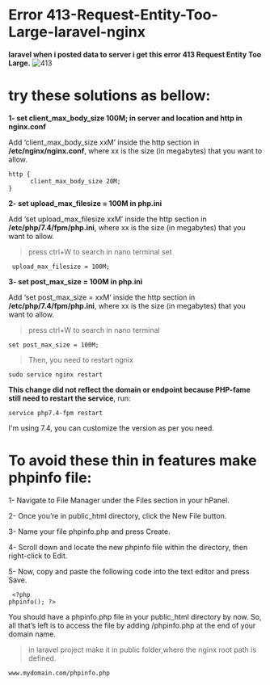 # Error 413-Request-Entity-Too-Large-laravel-nginx
**laravel when i posted data to server i get this error 413 Request Entity Too Large.**
![413](https://user-images.githubusercontent.com/71556060/160275841-f7476ecf-4b10-43b5-921f-984d7b6b762f.png)


# try these solutions as bellow:

**1- set client_max_body_size 100M; in server and location and http in nginx.conf**

Add ‘client_max_body_size xxM’ inside the http section in **/etc/nginx/nginx.conf**,
where xx is the size (in megabytes) that you want to allow.
```
http {
      client_max_body_size 20M;         
}
```

**2- set upload_max_filesize = 100M in php.ini**

Add ‘set upload_max_filesize xxM’ inside the http section in **/etc/php/7.4/fpm/php.ini**,
where xx is the size (in megabytes) that you want to allow.

>press ctrl+W to search in nano terminal set 
```
 upload_max_filesize = 100M;         
```

**3- set post_max_size = 100M in php.ini**

Add ‘set post_max_size = xxM’ inside the http section in **/etc/php/7.4/fpm/php.ini**,
where xx is the size (in megabytes) that you want to allow.

>press ctrl+W to search in nano terminal 
```
set post_max_size = 100M;
```
>Then, you need to restart ngnix 
```
sudo service nginx restart 
```
**This change did not reflect the domain or endpoint because PHP-fame still need to restart the service**, run:
```
service php7.4-fpm restart
```
I'm using 7.4, you can customize the version as per you need.

# **To avoid these thin in features make phpinfo file:**

1- Navigate to File Manager under the Files section in your hPanel.

2- Once you’re in public_html directory, click the New File button.

3- Name your file phpinfo.php and press Create.

4- Scroll down and locate the new phpinfo file within the directory, then right-click to Edit.

5- Now, copy and paste the following code into the text editor and press Save.
```
 <?php
phpinfo(); ?>
```

You should have a phpinfo.php file in your public_html directory by now. So, all that’s left is to access the file by adding /phpinfo.php at the end of your domain name.
>in laravel project make it in public folder,where the nginx root path is defined.

```
www.mydomain.com/phpinfo.php
```
